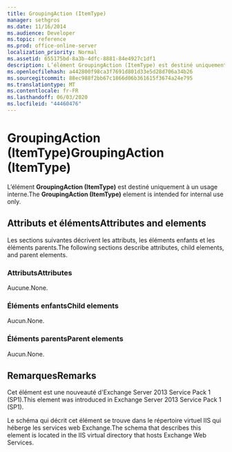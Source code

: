 ```yaml
---
title: GroupingAction (ItemType)
manager: sethgros
ms.date: 11/16/2014
ms.audience: Developer
ms.topic: reference
ms.prod: office-online-server
localization_priority: Normal
ms.assetid: 655175bd-8a3b-4dfc-8881-84e4927c1df1
description: L’élément GroupingAction (ItemType) est destiné uniquement à un usage interne.
ms.openlocfilehash: a442800f98ca3f7691d801d33e5d28d706a34b26
ms.sourcegitcommit: 88ec988f2bb67c1866d06b361615f3674a24e795
ms.translationtype: MT
ms.contentlocale: fr-FR
ms.lasthandoff: 06/03/2020
ms.locfileid: "44460476"
---
```

# <a name="groupingaction-itemtype"></a><span data-ttu-id="01a4d-103">GroupingAction (ItemType)</span><span class="sxs-lookup"><span data-stu-id="01a4d-103">GroupingAction (ItemType)</span></span>

<span data-ttu-id="01a4d-104">L’élément **GroupingAction (ItemType)** est destiné uniquement à un usage interne.</span><span class="sxs-lookup"><span data-stu-id="01a4d-104">The **GroupingAction (ItemType)** element is intended for internal use only.</span></span> 

## <a name="attributes-and-elements"></a><span data-ttu-id="01a4d-105">Attributs et éléments</span><span class="sxs-lookup"><span data-stu-id="01a4d-105">Attributes and elements</span></span>

<span data-ttu-id="01a4d-106">Les sections suivantes décrivent les attributs, les éléments enfants et les éléments parents.</span><span class="sxs-lookup"><span data-stu-id="01a4d-106">The following sections describe attributes, child elements, and parent elements.</span></span>
  
### <a name="attributes"></a><span data-ttu-id="01a4d-107">Attributs</span><span class="sxs-lookup"><span data-stu-id="01a4d-107">Attributes</span></span>

<span data-ttu-id="01a4d-108">Aucune.</span><span class="sxs-lookup"><span data-stu-id="01a4d-108">None.</span></span>
  
### <a name="child-elements"></a><span data-ttu-id="01a4d-109">Éléments enfants</span><span class="sxs-lookup"><span data-stu-id="01a4d-109">Child elements</span></span>

<span data-ttu-id="01a4d-110">Aucun.</span><span class="sxs-lookup"><span data-stu-id="01a4d-110">None.</span></span>
  
### <a name="parent-elements"></a><span data-ttu-id="01a4d-111">Éléments parents</span><span class="sxs-lookup"><span data-stu-id="01a4d-111">Parent elements</span></span>

<span data-ttu-id="01a4d-112">Aucun.</span><span class="sxs-lookup"><span data-stu-id="01a4d-112">None.</span></span>
  
## <a name="remarks"></a><span data-ttu-id="01a4d-113">Remarques</span><span class="sxs-lookup"><span data-stu-id="01a4d-113">Remarks</span></span>

<span data-ttu-id="01a4d-114">Cet élément est une nouveauté d'Exchange Server 2013 Service Pack 1 (SP1).</span><span class="sxs-lookup"><span data-stu-id="01a4d-114">This element was introduced in Exchange Server 2013 Service Pack 1 (SP1).</span></span>
  
<span data-ttu-id="01a4d-115">Le schéma qui décrit cet élément se trouve dans le répertoire virtuel IIS qui héberge les services web Exchange.</span><span class="sxs-lookup"><span data-stu-id="01a4d-115">The schema that describes this element is located in the IIS virtual directory that hosts Exchange Web Services.</span></span>
  

